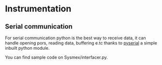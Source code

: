 # Instrumentation


## Serial communication
For serial communication python is the best way to receive data, it can handle opening pors, reading data, buffering e.tc thanks to [pyserial](http://pyserial.sourceforge.net/shortintro.html) a simple  inbuilt python module.

You can find sample code on Sysmex/interfacer.py. 
